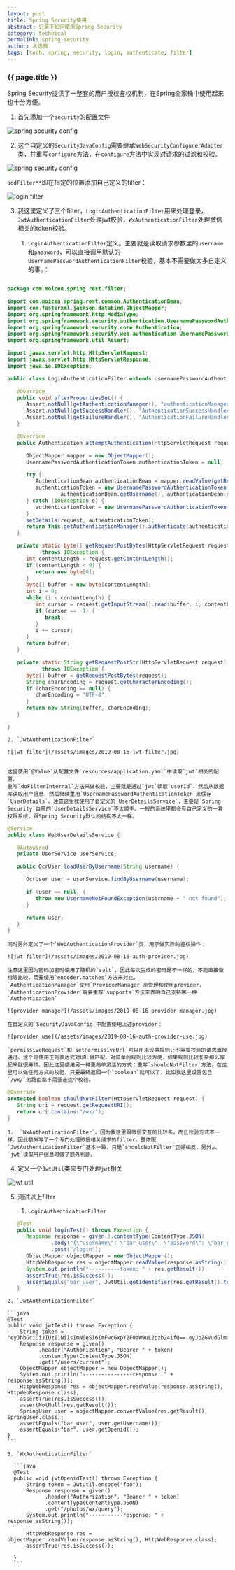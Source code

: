 ```yaml
---
layout: post
title: Spring Security使用
abstract: 记录下如何使用Spring Security
category: technical
permalink: spring-security
author: 木逸辰
tags: [tech, spring, security, login, authenticate, filter]
---
```


### {{ page.title }}

Spring Security提供了一整套的用户授权鉴权机制，在Spring全家桶中使用起来也十分方便。

1. 首先添加一个`security`的配置文件

![spring security config](/assets/images/2019-08-16-spring-config.jpg)

2. 这个自定义的`SecurityJavaConfig`需要继承`WebSecurityConfigurerAdapter`类，并重写`configure`方法，在`configure`方法中实现对请求的过滤和校验。

![spring security config](/assets/images/2019-08-16-spring-security-config-2.jpg)

`addFilter**`即在指定的位置添加自己定义的filter：

![login filter](/assets/images/2019-08-16-spring-security-filter.jpg)

3. 我这里定义了三个filter，`LoginAuthenticationFilter`用来处理登录，`JwtAuthenticationFilter`处理jwt校验，`WxAuthenticationFilter`处理微信相关的token校验。

    1. `LoginAuthenticationFilter`定义。主要就是读取请求参数里的`username`和`password`，可以直接调用默认的`UsernamePasswordAuthenticationFilter`校验，基本不需要做太多自定义的事。：


  ```java

  package com.moicen.spring.rest.filter;

  import com.moicen.spring.rest.common.AuthenticationBean;
  import com.fasterxml.jackson.databind.ObjectMapper;
  import org.springframework.http.MediaType;
  import org.springframework.security.authentication.UsernamePasswordAuthenticationToken;
  import org.springframework.security.core.Authentication;
  import org.springframework.security.web.authentication.UsernamePasswordAuthenticationFilter;
  import org.springframework.util.Assert;

  import javax.servlet.http.HttpServletRequest;
  import javax.servlet.http.HttpServletResponse;
  import java.io.IOException;

  public class LoginAuthenticationFilter extends UsernamePasswordAuthenticationFilter {

     @Override
     public void afterPropertiesSet() {
        Assert.notNull(getAuthenticationManager(), "authenticationManager must be specified");
        Assert.notNull(getSuccessHandler(), "AuthenticationSuccessHandler must be specified");
        Assert.notNull(getFailureHandler(), "AuthenticationFailureHandler must be specified");
     }

     @Override
     public Authentication attemptAuthentication(HttpServletRequest request, HttpServletResponse response) {

        ObjectMapper mapper = new ObjectMapper();
        UsernamePasswordAuthenticationToken authenticationToken = null;

        try {
           AuthenticationBean authenticationBean = mapper.readValue(getRequestPostStr(request), AuthenticationBean.class);
           authenticationToken = new UsernamePasswordAuthenticationToken(
                   authenticationBean.getUsername(), authenticationBean.getPassword());
        } catch (IOException e) {
           authenticationToken = new UsernamePasswordAuthenticationToken(null, null);
        }
        setDetails(request, authenticationToken);
        return this.getAuthenticationManager().authenticate(authenticationToken);
     }

     private static byte[] getRequestPostBytes(HttpServletRequest request)
             throws IOException {
        int contentLength = request.getContentLength();
        if (contentLength < 0) {
           return new byte[0];
        }
        byte[] buffer = new byte[contentLength];
        int i = 0;
        while (i < contentLength) {
           int cursor = request.getInputStream().read(buffer, i, contentLength - i);
           if (cursor == -1) {
              break;
           }
           i += cursor;
        }
        return buffer;
     }

     private static String getRequestPostStr(HttpServletRequest request)
             throws IOException {
        byte[] buffer = getRequestPostBytes(request);
        String charEncoding = request.getCharacterEncoding();
        if (charEncoding == null) {
           charEncoding = "UTF-8";
        }
        return new String(buffer, charEncoding);
     }

  }

  ```

    2. `JwtAuthenticationFilter`

    ![jwt filter](/assets/images/2019-08-16-jwt-filter.jpg)


    这里使用`@Value`从配置文件`resources/application.yaml`中读取`jwt`相关的配置。
    重写`doFilterInternal`方法来做校验，主要就是通过`jwt`读取`userId`，然后从数据库读取用户信息，然后继续重用`UsernamePasswordAuthenticationToken`来保存`UserDetails`。注意这里我使用了自定义的`UserDetailsService`，主要是`Spring Security`自带的`UserDetailsService`不太顺手。一般的系统里都会有自己定义的一套权限系统，跟Spring Security默认的结构不太一样。

  ```java
  @Service
  public class WebUserDetailsService {

     @Autowired
     private UserService userService;

     public OcrUser loadUserByUsername(String username) {

        OcrUser user = userService.findByUsername(username);

        if (user == null) {
           throw new UsernameNotFoundException(username + " not found");
        }

        return user;
     }
  }
  ```
    
    同时另外定义了一个`WebAuthenticationProvider`类，用于做实际的鉴权操作：

    ![jwt filter](/assets/images/2019-08-16-auth-provider.jpg)

    注意这里因为密码加密时使用了随机的`salt`，因此每次生成的密码是不一样的，不能直接做相等比较，需要使用`encoder.matches`方法来对比。
    `AuthenticationManager`使用`ProviderManager`来管理和使用provider，`AuthenticationProvider`需要重写`supports`方法来表明自己支持哪一种`Authentication`

    ![provider manager](/assets/images/2019-08-16-provider-manager.jpg)

    在自定义的`SecurityJavaConfig`中配置使用上述provider：

    ![provider use](/assets/images/2019-08-16-auth-provider-use.jpg)

    `permissiveRequest`和`setPermissiveUrl`可以用来设置规则让不需要校验的请求直接通过。这个是使用正则表达式对URL做匹配，对简单的规则比较方便，如果规则比较复杂那么写起来就很麻烦。因此这里使用另一种更简单灵活的方式：重写`shouldNotFilter`方法，在这里可以做任何方式的校验，只要最终返回一个`boolean`就可以了，比如我这里设置包含`/wx/`的路由都不需要走这个校验。
        
  ```java
  @Override
  protected boolean shouldNotFilter(HttpServletRequest request) {
     String uri = request.getRequestURI();
     return uri.contains("/wx/");
  }
  ```

    3.  `WxAuthenticationFilter`。因为我这里跟微信交互的比较多，而且校验方式不一样，因此额外写了一个专门处理微信相关请求的filter。整体跟`JwtAuthenticationFilter`基本一致，只是`shouldNotFilter`正好相反，另外从`jwt`读取用户信息时做了额外判断。

4. 定义一个`JwtUtil`类来专门处理`jwt`相关

![jwt util](/assets/images/2019-08-16-jwt-util.jpg)


5. 测试以上filter

    1. `LoginAuthenticationFilter`

  ```java
     @Test
     public void loginTest() throws Exception {
        Response response = given().contentType(ContentType.JSON)
                .body("{\"username\": \"bar_user\", \"password\": \"bar_pwd\"}")
                .post("/login");
        ObjectMapper objectMapper = new ObjectMapper();
        HttpWebResponse res = objectMapper.readValue(response.asString(), HttpWebResponse.class);
        System.out.println("----------token: " + res.getResult());
        assertTrue(res.isSuccess());
        assertEquals("bar_user", JwtUtil.getIdentifier(res.getResult().toString()));
     }
  ```

    2. `JwtAuthenticationFilter`

    ```java
    @Test
    public void jwtTest() throws Exception {
        String token = "eyJhbGciOiJIUzI1NiIsImN0eSI6ImFwcGxpY2F0aW9uL2pzb24ifQ==.eyJpZGVudGlmaWVyIjoiYmFyX3VzZXIiLCJ0aW1lc3RhbXAiOjE1Njc2OTM0OTg5NjMsInR5cGUiOiJVU0VSTkFNRSJ9.lmZUE2XwVVqF4zdimrI8fVP6wEosxdsgqxYZQuDBh3c=";
        Response response = given()
              .header("Authorization", "Bearer " + token)
              .contentType(ContentType.JSON)
              .get("/users/current");
        ObjectMapper objectMapper = new ObjectMapper();
        System.out.println("----------------response: " + response.asString());
        HttpWebResponse res = objectMapper.readValue(response.asString(), HttpWebResponse.class);
        assertTrue(res.isSuccess());
        assertNotNull(res.getResult());
        SpringUser user = objectMapper.convertValue(res.getResult(), SpringUser.class);
        assertEquals("bar_user", user.getUsername());
        assertEquals("bar", user.getOpenid());
    }
    ```
    
    3. `WxAuthenticationFilter`

      ```java
      @Test
      public void jwtOpenidTest() throws Exception {
          String token = JwtUtil.encode("foo");
          Response response = given()
                .header("Authorization", "Bearer " + token)
                .contentType(ContentType.JSON)
                .get("/photos/wx/query");
          System.out.println("-----------response: " + response.asString());

          HttpWebResponse res = objectMapper.readValue(response.asString(), HttpWebResponse.class);
          assertTrue(res.isSuccess());

      }
      ```

